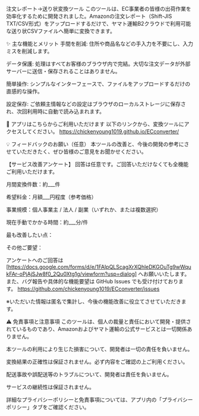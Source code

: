 注文レポート→送り状変換ツール
このツールは、EC事業者の皆様の出荷作業を効率化するために開発されました。Amazonの注文レポート（Shift-JIS TXT/CSV形式）をアップロードするだけで、ヤマト運輸B2クラウドで利用可能な送り状CSVファイルへ簡単に変換できます。

✨ 主な機能とメリット
手間を削減: 住所や商品名などの手入力を不要にし、入力ミスを削減します。

データ保護: 処理はすべてお客様のブラウザ内で完結。大切な注文データが外部サーバーに送信・保存されることはありません。

簡単操作: シンプルなインターフェースで、ファイルをアップロードするだけの直感的な操作。

設定保存: ご依頼主情報などの設定はブラウザのローカルストレージに保存され、次回利用時に自動で読み込まれます。

🚀 アプリはこちらからご利用いただけます
以下のリンクから、変換ツールにアクセスしてください。
https://chickenyoung1019.github.io/ECconverter/

💡 フィードバックのお願い（任意）
本ツールの改善と、今後の開発の参考にさせていただきたく、ぜひ皆様のご意見をお聞かせください。

【サービス改善アンケート】
回答は任意です。ご回答いただけなくても全機能ご利用いただけます。

月間変換件数：約___件

希望料金：月額___円程度（参考価格）

事業規模：個人事業主 / 法人 / 副業（いずれか、または複数選択）

現在手動でかかる時間：約___分/件

最も改善したい点：

その他ご要望：

アンケートへのご回答は [https://docs.google.com/forms/d/e/1FAIpQLScagXrXQhleDKGOuTg9wWqukFAr-oPjAjSJw8f0_2Qu0Xtg1g/viewform?usp=dialog] へお願いいたします。
また、バグ報告や具体的な機能要望は GitHub Issues でも受け付けております。
https://github.com/chickenyoung1019/ECconverter/issues

※いただいた情報は匿名で集計し、今後の機能改善に役立てさせていただきます。

⚠️ 免責事項と注意事項
このツールは、個人の裁量と責任において開発・提供されているものであり、Amazonおよびヤマト運輸の公式サービスとは一切関係ありません。

本ツールの利用により生じた損害について、開発者は一切の責任を負いません。

変換結果の正確性は保証されません。必ず内容をご確認の上ご利用ください。

配送事故や誤配送等のトラブルについて、開発者は責任を負いません。

サービスの継続性は保証されません。

詳細なプライバシーポリシーと免責事項については、アプリ内の「プライバシーポリシー」タブをご確認ください。

